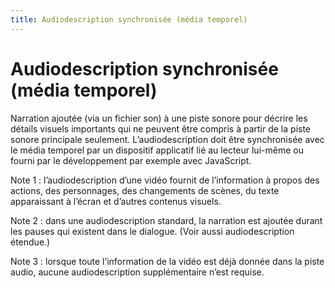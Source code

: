 ```yaml
---
title: Audiodescription synchronisée (média temporel)
---
```


# Audiodescription synchronisée (média temporel)


Narration ajoutée (via un fichier son) à une piste sonore pour décrire les détails visuels importants qui ne peuvent être compris à partir de la piste sonore principale seulement. L’audiodescription doit être synchronisée avec le média temporel par un dispositif applicatif lié au lecteur lui-même ou fourni par le développement par exemple avec JavaScript.

Note 1 : l’audiodescription d’une vidéo fournit de l’information à propos des actions, des personnages, des changements de scènes, du texte apparaissant à l’écran et d’autres contenus visuels.

Note 2 : dans une audiodescription standard, la narration est ajoutée durant les pauses qui existent dans le dialogue. (Voir aussi audiodescription étendue.)

Note 3 : lorsque toute l’information de la vidéo est déjà donnée dans la piste audio, aucune audiodescription supplémentaire n’est requise.
